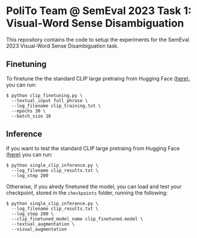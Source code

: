 # PoliTo Team @ SemEval 2023 Task 1: Visual-Word Sense Disambiguation
This repository contains the code to setup the experiments for the SemEval 2023 Visual-Word Sense Disambiguation task.

## Finetuning
To finetune the the standard CLIP large pretraing from Hugging Face [(here)](https://huggingface.co/openai/clip-vit-large-patch14), you can run:
```shell
$ python clip_finetuning.py \
  --textual_input full_phrase \
  --log_filename clip_training.txt \
  --epochs 30 \
  --batch_size 16
```

## Inference
If you want to test the standard CLIP large pretraing from Hugging Face [(here)](https://huggingface.co/openai/clip-vit-large-patch14) you can run:
```shell
$ python single_clip_inference.py \
  --log_filename clip_results.txt \
  --log_step 200
```
Otherwise, if you alredy finetuned the model, you can load and test your checkpoint, stored in the ```checkpoints``` folder, running the following:
```shell
$ python single_clip_inference.py \
  --log_filename clip_results.txt \
  --log_step 200 \
  --clip_finetuned_model_name clip_finetuned.model \
  --textual_augmentation \
  --visual_augmentation
```
